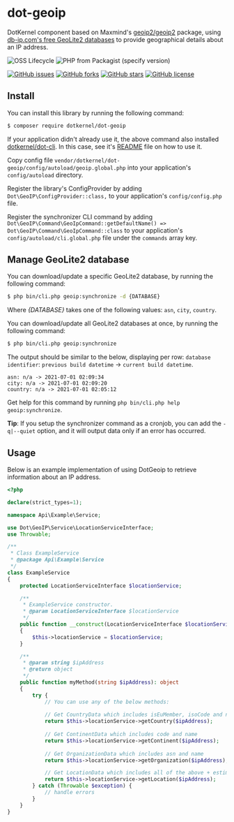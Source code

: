# dot-geoip
DotKernel component based on Maxmind's [geoip2/geoip2](https://github.com/maxmind/GeoIP2-php) package, using [db-ip.com's free GeoLite2 databases](https://db-ip.com/db/) to provide geographical details about an IP address.

![OSS Lifecycle](https://img.shields.io/osslifecycle/dotkernel/dot-geoip)
![PHP from Packagist (specify version)](https://img.shields.io/packagist/php-v/dotkernel/dot-geoip/3.3.0)

[![GitHub issues](https://img.shields.io/github/issues/dotkernel/dot-geoip)](https://github.com/dotkernel/dot-geoip/issues)
[![GitHub forks](https://img.shields.io/github/forks/dotkernel/dot-geoip)](https://github.com/dotkernel/dot-geoip/network)
[![GitHub stars](https://img.shields.io/github/stars/dotkernel/dot-geoip)](https://github.com/dotkernel/dot-geoip/stargazers)
[![GitHub license](https://img.shields.io/github/license/dotkernel/dot-geoip)](https://github.com/dotkernel/dot-geoip/blob/3.3.0/LICENSE.md)

## Install

You can install this library by running the following command:
```bash
$ composer require dotkernel/dot-geoip
```

If your application didn't already use it, the above command also installed [dotkernel/dot-cli](https://github.com/dotkernel/dot-cli).
In this case, see it's [README](https://github.com/dotkernel/dot-cli/blob/3.0/README.md) file on how to use it.

Copy config file `vendor/dotkernel/dot-geoip/config/autoload/geoip.global.php` into your application's `config/autoload` directory.

Register the library's ConfigProvider by adding `Dot\GeoIP\ConfigProvider::class,` to your application's `config/config.php` file.

Register the synchronizer CLI command by adding `Dot\GeoIP\Command\GeoIpCommand::getDefaultName() => Dot\GeoIP\Command\GeoIpCommand::class` to your application's `config/autoload/cli.global.php` file under the `commands` array key.


## Manage GeoLite2 database

You can download/update a specific GeoLite2 database, by running the following command:
```bash
$ php bin/cli.php geoip:synchronize -d {DATABASE}
```
Where _{DATABASE}_ takes one of the following values: `asn`, `city`, `country`.

You can download/update all GeoLite2 databases at once, by running the following command:
```bash
$ php bin/cli.php geoip:synchronize
```
The output should be similar to the below, displaying per row: `database identifier`: `previous build datetime` -> `current build datetime`.
```text
asn: n/a -> 2021-07-01 02:09:34
city: n/a -> 2021-07-01 02:09:20
country: n/a -> 2021-07-01 02:05:12
```

Get help for this command by running `php bin/cli.php help geoip:synchronize`.

**Tip**: If you setup the synchronizer command as a cronjob, you can add the `-q|--quiet` option, and it will output data only if an error has occurred.


## Usage
Below is an example implementation of using DotGeoip to retrieve information about an IP address.

```php
<?php

declare(strict_types=1);

namespace Api\Example\Service;

use Dot\GeoIP\Service\LocationServiceInterface;
use Throwable;

/**
 * Class ExampleService
 * @package Api\Example\Service
 */
class ExampleService
{
    protected LocationServiceInterface $locationService;

    /**
     * ExampleService constructor.
     * @param LocationServiceInterface $locationService
     */
    public function __construct(LocationServiceInterface $locationService)
    {
        $this->locationService = $locationService;
    }

    /**
     * @param string $ipAddress
     * @return object
     */
    public function myMethod(string $ipAddress): object
    {
        try {
            // You can use any of the below methods:
            
            // Get CountryData which includes isEuMember, isoCode and name
            return $this->locationService->getCountry($ipAddress);
            
            // Get ContinentData which includes code and name
            return $this->locationService->getContinent($ipAddress);
            
            // Get OrganizationData which includes asn and name
            return $this->locationService->getOrganization($ipAddress);

            // Get LocationData which includes all of the above + estimated coordinates + timezone
            return $this->locationService->getLocation($ipAddress);
        } catch (Throwable $exception) {
            // handle errors
        }
    }
}
```
